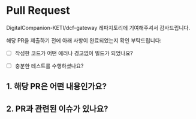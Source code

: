 # Pull Request

DigitalCompanion-KETI/dcf-gateway 레파지토리에 기여해주셔서 감사드립니다.

해당 PR을 제출하기 전에 아래 사항이 완료되었는지 확인 부탁드립니다:

- [ ] 작성한 코드가 어떤 에러나 경고없이 빌드가 되었나요?
- [ ] 충분한 테스트를 수행하셨나요?



## 1. 해당 PR은 어떤 내용인가요?

<!-- 해당 PR이 어떠한 내용인지 상세하게 명시 부탁드리겠습니다. 상세한 명시는 1). 문제정의, 2). 해결방법, 3). 해당 PR로 인해 발생할 수 있는 예상문제와 같은 형태로 작성하시면 됩니다.-->







## 2. PR과 관련된 이슈가 있나요?

<!-- PR이 참고하고 있는 이슈가 있다면 관련 자료를 태깅해주세요. 만약에 이슈가 같은 레파지토리의 이슈라면 이슈번호를 태그해주시고, 외부자료라면 URL로 표기해주세요.-->


